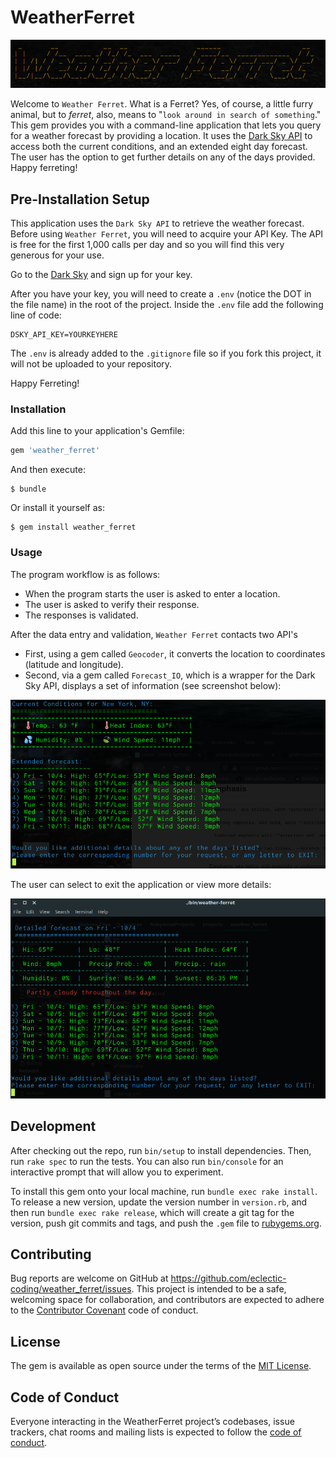 # WeatherFerret
![ferret](weather_ferret.png)

Welcome to `Weather Ferret`. What is a Ferret? Yes, of course, a little furry animal, but to _ferret_, also, means to "`look around in search of something`." This gem provides you with a command-line application that lets you query for a weather forecast by providing a location. It uses the [Dark Sky API]() to access both the current conditions, and an extended eight day forecast. The user has the option to get further details on any of the days provided. Happy ferreting!

## Pre-Installation Setup  
This application uses the `Dark Sky API` to retrieve the weather forecast. Before using `Weather Ferret`, you will need to acquire your API Key. The API is free for the first 1,000 calls per day and so you will find this very generous for your use. 

Go to the [Dark Sky](https://darksky.net/dev) and sign up for your key. 

After you have your key, you will need to create a `.env` (notice the DOT in the file name) in the root of the project. Inside the `.env` file add the following line of code:

```cassandraql
DSKY_API_KEY=YOURKEYHERE
```
The `.env` is already added to the `.gitignore` file so if you fork this project, it will not be uploaded to your repository. 

Happy Ferreting!


### Installation

Add this line to your application's Gemfile:

```ruby
gem 'weather_ferret'
```

And then execute:

    $ bundle

Or install it yourself as:

    $ gem install weather_ferret

### Usage

The program workflow is as follows:
- When the program starts the user is asked to enter a location.
- The user is asked to verify their response.
- The responses is validated. 

After the data entry and validation, `Weather Ferret` contacts two API's
- First, using a gem called `Geocoder`, it converts the location to coordinates (latitude and longitude). 
- Second, via a gem called `Forecast_IO`, which is a wrapper for the Dark Sky API, displays a set of information (see screenshot below):

![weather-report](wf-list.png)

The user can select to exit the application or view more details:

![weather-report](wf-details.png)

## Development

After checking out the repo, run `bin/setup` to install dependencies. Then, run `rake spec` to run the tests. You can also run `bin/console` for an interactive prompt that will allow you to experiment.

To install this gem onto your local machine, run `bundle exec rake install`. To release a new version, update the version number in `version.rb`, and then run `bundle exec rake release`, which will create a git tag for the version, push git commits and tags, and push the `.gem` file to [rubygems.org](https://rubygems.org).

## Contributing

Bug reports are welcome on GitHub at https://github.com/eclectic-coding/weather_ferret/issues. This project is intended to be a safe, welcoming space for collaboration, and contributors are expected to adhere to the [Contributor Covenant](http://contributor-covenant.org) code of conduct.

## License

The gem is available as open source under the terms of the [MIT License](https://opensource.org/licenses/MIT).

## Code of Conduct

Everyone interacting in the WeatherFerret project’s codebases, issue trackers, chat rooms and mailing lists is expected to follow the [code of conduct](https://github.com/eclectic-coding/weather_ferret/blob/master/CODE_OF_CONDUCT.md).

